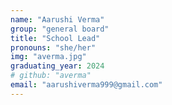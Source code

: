 ```yaml
---
name: "Aarushi Verma"
group: "general board"
title: "School Lead"
pronouns: "she/her"
img: "averma.jpg"
graduating_year: 2024
# github: "averma"
email: "aarushiverma999@gmail.com"
---
```

